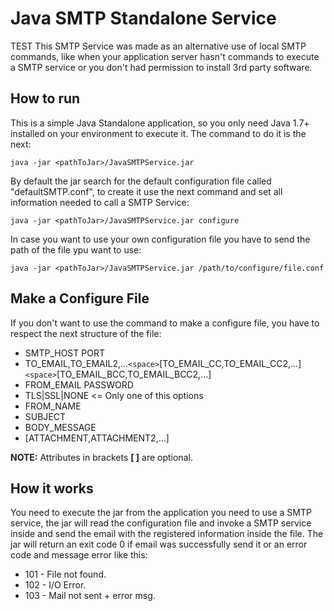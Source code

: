 # Java SMTP Standalone Service
TEST
This SMTP Service was made as an alternative use of local SMTP commands, like when your application server hasn't commands to execute a SMTP service or you don't had permission to install 3rd party software.


## How to run

This is a simple Java Standalone application, so you only need Java 1.7+ installed on your environment to execute it. The command to do it is the next:

	java -jar <pathToJar>/JavaSMTPService.jar

By default the jar search for the default configuration file called "defaultSMTP.conf", to create it use the next command and set all information needed to call a SMTP Service:

	java -jar <pathToJar>/JavaSMTPService.jar configure
	
In case you want to use your own configuration file you have to send the path of the file ypu want to use:

	java -jar <pathToJar>/JavaSMTPService.jar /path/to/configure/file.conf

## Make a Configure File

If you don't want to use the command to make a configure file, you have to respect the next structure of the file:

- SMTP_HOST PORT
- TO\_EMAIL,TO\_EMAIL2,...``<space>``[TO\_EMAIL\_CC,TO\_EMAIL\_CC2,...]``<space>``[TO\_EMAIL\_BCC,TO\_EMAIL\_BCC2,...]
- FROM_EMAIL PASSWORD
- TLS|SSL|NONE <= Only one of this options
- FROM_NAME
- SUBJECT
- BODY_MESSAGE
- [ATTACHMENT,ATTACHMENT2,...]

**NOTE:** Attributes in brackets **[ ]** are optional.

## How it works

You need to execute the jar from the application you need to use a SMTP service, the jar will read the configuration file and invoke a SMTP service inside and send the email with the registered information inside the file. The jar will return an exit code 0 if email was successfully send it or an error code and message error like this:

- 101 - File <fileName> not found.
- 102 - I/O Error.
- 103 - Mail not sent + error msg.
